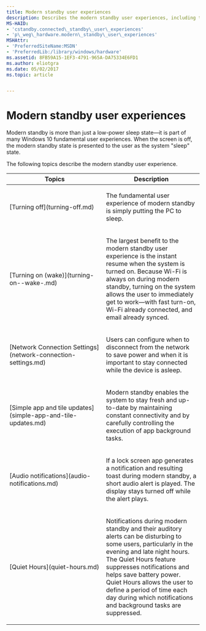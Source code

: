```yaml
---
title: Modern standby user experiences
description: Describes the modern standby user experiences, including turning off, turning on (wake), simple app and tile updates, audio notifications, and quiet hours.
MS-HAID:
- 'cstandby.connected\_standby\_user\_experiences'
- 'p\_weg\_hardware.modern\_standby\_user\_experiences'
MSHAttr:
- 'PreferredSiteName:MSDN'
- 'PreferredLib:/library/windows/hardware'
ms.assetid: 8FB59A15-1EF3-4791-965A-DA75334E6FD1
ms.author: eliotgra
ms.date: 05/02/2017
ms.topic: article


---
```


# Modern standby user experiences


Modern standby is more than just a low-power sleep state—it is part of many Windows 10 fundamental user experiences. When the screen is off, the modern standby state is presented to the user as the system "sleep" state.

The following topics describe the modern standby user experience.

<table>
<colgroup>
<col width="50%" />
<col width="50%" />
</colgroup>
<thead>
<tr class="header">
<th>Topics</th>
<th>Description</th>
</tr>
</thead>
<tbody>
<tr class="odd">
<td><p>[Turning off](turning-off.md)</p></td>
<td><p>The fundamental user experience of modern standby is simply putting the PC to sleep.</p></td>
</tr>
<tr class="even">
<td><p>[Turning on (wake)](turning-on--wake-.md)</p></td>
<td><p>The largest benefit to the modern standby user experience is the instant resume when the system is turned on. Because Wi-Fi is always on during modern standby, turning on the system allows the user to immediately get to work—with fast turn-on, Wi-Fi already connected, and email already synced.</p></td>
</tr>
<tr>
<td><p>[Network Connection Settings](network-connection-settings.md)</p></td>
<td><p>Users can configure when to disconnect from the network to save power and when it is important to stay connected while the device is asleep.</p></td>
</tr>
<tr class="odd">
<td><p>[Simple app and tile updates](simple-app-and-tile-updates.md)</p></td>
<td><p>Modern standby enables the system to stay fresh and up-to-date by maintaining constant connectivity and by carefully controlling the execution of app background tasks.</p></td>
</tr>
<tr class="even">
<td><p>[Audio notifications](audio-notifications.md)</p></td>
<td><p>If a lock screen app generates a notification and resulting toast during modern standby, a short audio alert is played. The display stays turned off while the alert plays.</p></td>
</tr>
<tr class="odd">
<td><p>[Quiet Hours](quiet-hours.md)</p></td>
<td><p>Notifications during modern standby and their auditory alerts can be disturbing to some users, particularly in the evening and late night hours. The Quiet Hours feature suppresses notifications and helps save battery power. Quiet Hours allows the user to define a period of time each day during which notifications and background tasks are suppressed.</p></td>
</tr>
</tbody>
</table>

 

 

 






